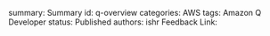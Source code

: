 summary: Summary
id: q-overview
categories: AWS
tags: Amazon Q Developer
status: Published
authors: ishr
Feedback Link: 

